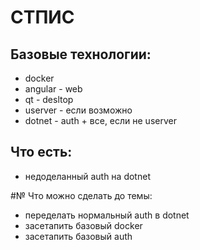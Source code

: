 # СТПИС

## Базовые технологии:
- docker
- angular - web
- qt - desltop
- userver - если возможно
- dotnet -  auth + все, если не userver

## Что есть:
- недоделанный auth на dotnet

#№ Что можно сделать до темы:
- переделать нормальный auth в dotnet
- засетапить базовый docker
- засетапить базовый auth
